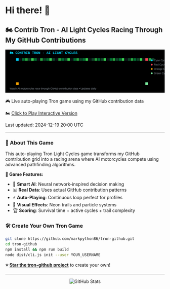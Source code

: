 # Hi there! 👋

## 🏍️ Contrib Tron - AI Light Cycles Racing Through My GitHub Contributions

<picture>
  <source media="(prefers-color-scheme: dark)" srcset="./output/contrib-tron-dark.svg" />
  <source media="(prefers-color-scheme: light)" srcset="./output/contrib-tron.svg" />
  <img alt="Tron GitHub Game - AI Light Cycles Racing" src="./output/contrib-tron-dark.svg" />
</picture>

🎮 Live auto-playing Tron game using my GitHub contribution data

🏍️ [Click to Play Interactive Version](https://markpython86.github.io/markpython86-tron-github/)

Last updated: 2024-12-19 20:00 UTC

---

### 🚀 About This Game

This auto-playing Tron Light Cycles game transforms my GitHub contribution grid into a racing arena where AI motorcycles compete using advanced pathfinding algorithms.

**🎯 Game Features:**
- 🧠 **Smart AI**: Neural network-inspired decision making
- 📊 **Real Data**: Uses actual GitHub contribution patterns  
- ⚡ **Auto-Playing**: Continuous loop perfect for profiles
- 🎨 **Visual Effects**: Neon trails and particle systems
- 🏆 **Scoring**: Survival time + active cycles + trail complexity

### 🛠️ Create Your Own Tron Game

```bash
git clone https://github.com/markpython86/tron-github.git
cd tron-github
npm install && npm run build
node dist/cli.js init --user YOUR_USERNAME
```

**⭐ [Star the tron-github project](https://github.com/markpython86/tron-github)** to create your own!

---

<div align="center">
  <img src="https://github-readme-stats.vercel.app/api?username=markpython86&show_icons=true&theme=dark" alt="GitHub Stats"/>
</div>